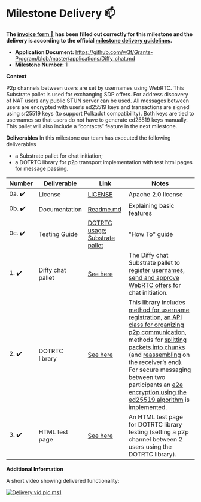 # Milestone Delivery :mailbox:

**The [invoice form :pencil:](https://docs.google.com/forms/d/e/1FAIpQLSfmNYaoCgrxyhzgoKQ0ynQvnNRoTmgApz9NrMp-hd8mhIiO0A/viewform) has been filled out correctly for this milestone and the delivery is according to the official [milestone delivery guidelines](https://github.com/w3f/Grants-Program/blob/master/docs/Support%20Docs/milestone-deliverables-guidelines.md).**

- **Application Document:** https://github.com/w3f/Grants-Program/blob/master/applications/Diffy_chat.md
- **Milestone Number:** 1

**Context**

P2p channels between users are set by usernames using WebRTC. This Substrate pallet is used for exchanging SDP offers. For address discovery of NAT users any public STUN server can be used. All messages between users are encrypted with user’s ed25519 keys and transactions are signed using sr25519 keys (to support Polkadot compatibility). Both keys are tied to usernames so that users do not have to generate ed25519 keys manually. This pallet will also include a “contacts” feature in the next milestone.

**Deliverables**
In this milestone our team has executed the following deliverables

- a Substrate pallet for chat initiation;
- a DOTRTC library for p2p transport implementation with test html pages for message passing.

| Number                 | Deliverable       | Link                                                                                                                                                     | Notes                                                                                                                                                                                                                                                                                                                                                                                                                                                                                                                                                                                                                                                                                                                                 |
| ---------------------- | ----------------- | -------------------------------------------------------------------------------------------------------------------------------------------------------- | ------------------------------------------------------------------------------------------------------------------------------------------------------------------------------------------------------------------------------------------------------------------------------------------------------------------------------------------------------------------------------------------------------------------------------------------------------------------------------------------------------------------------------------------------------------------------------------------------------------------------------------------------------------------------------------------------------------------------------------- |
| 0a. :heavy_check_mark: | License           | [LICENSE](https://github.com/Belsoft-rs/diffychat-pallet/blob/main/LICENSE)                                                                              | Apache 2.0 license                                                                                                                                                                                                                                                                                                                                                                                                                                                                                                                                                                                                                                                                                                                    |
| 0b. :heavy_check_mark: | Documentation     | [Readme.md](https://github.com/Belsoft-rs/diffychat-pallet#readme)                                                                                       | Explaining basic features                                                                                                                                                                                                                                                                                                                                                                                                                                                                                                                                                                                                                                                                                                             |
| 0c. :heavy_check_mark: | Testing Guide     | [DOTRTC usage](https://github.com/Belsoft-rs/diffychat-dotrtc#usage); [Substrate pallet](https://github.com/Belsoft-rs/diffychat-pallet#getting-started) | "How To" guide                                                                                                                                                                                                                                                                                                                                                                                                                                                                                                                                                                                                                                                                                                                        |
| 1. :heavy_check_mark:  | Diffy chat pallet | [See here](https://github.com/Belsoft-rs/diffychat-pallet)                                                                                               | The Diffy chat Substrate pallet to [register usernames](https://github.com/Belsoft-rs/diffychat-pallet/blob/main/pallets/template/src/lib.rs#L106), [send and approve WebRTC offers](https://github.com/Belsoft-rs/diffychat-pallet/blob/main/pallets/template/src/lib.rs#L86) for chat initiation.                                                                                                                                                                                                                                                                                                                                                                                                                                   |
| 2. :heavy_check_mark:  | DOTRTC library    | [See here](https://github.com/Belsoft-rs/diffychat-dotrtc)                                                                                               | This library includes [method for username registration](https://github.com/Belsoft-rs/diffychat-dotrtc/blob/main/src/Blockchain.js#L127), [an API class for organizing p2p communication](https://github.com/Belsoft-rs/diffychat-dotrtc/blob/main/src/PeerChannel.js#L3), methods for [splitting packets into chunks](https://github.com/Belsoft-rs/diffychat-dotrtc/blob/main/src/PeerChannel.js#L81) (and [reassembling](https://github.com/Belsoft-rs/diffychat-dotrtc/blob/main/src/PeerChannel.js#L132) on the receiver’s end). For secure messaging between two participants an [e2e encryption using the ed25519 algorithm](https://github.com/Belsoft-rs/diffychat-dotrtc/blob/main/src/Blockchain.js#L180) is implemented. |
| 3. :heavy_check_mark:  | HTML test page    | [See here](https://belsoft-rs.github.io/diffychat/index.html)                                                                                            | An HTML test page for DOTRTC library testing (setting a p2p channel between 2 users using the DOTRTC library).                                                                                                                                                                                                                                                                                                                                                                                                                                                                                                                                                                                                                        |

**Additional Information**

A short video showing delivered functionality:

[![Delivery vid pic ms1](https://user-images.githubusercontent.com/126072104/232100957-aa315c8c-2c3f-440e-b2d3-0c2055c47eaf.jpg)](https://media.belsoft.rs/diffychat/diffy.mp4)
